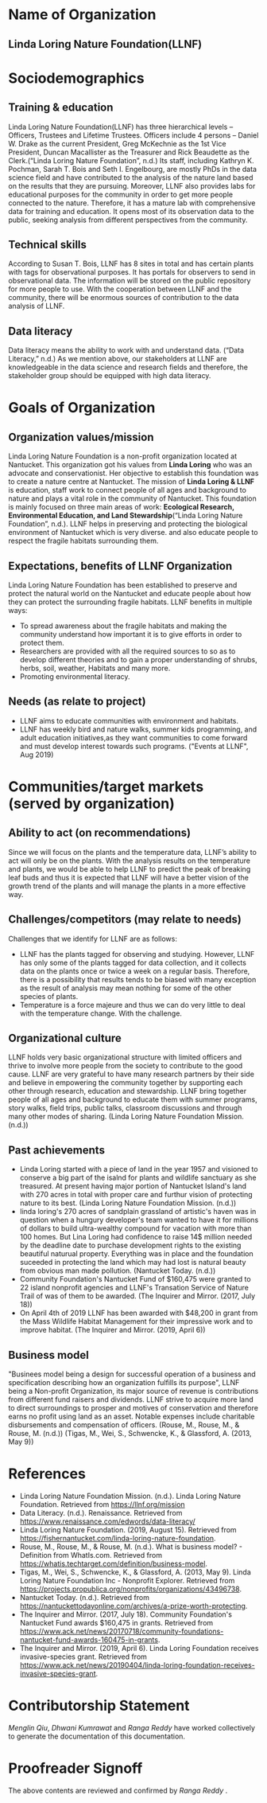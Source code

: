 # Name of Organization
## Linda Loring Nature Foundation(LLNF)

# Sociodemographics
## Training & education
Linda Loring Nature Foundation(LLNF) has three hierarchical levels – Officers, Trustees and Lifetime Trustees. Officers include 4 persons – Daniel W. Drake as the current President, Greg McKechnie as the 1st Vice President, Duncan Macallister as the Treasurer and Rick Beaudette as the Clerk.(“Linda Loring Nature Foundation”, n.d.)  Its staff, including Kathryn K. Pochman, Sarah T. Bois and Seth I. Engelbourg, are mostly PhDs in the data science field and have contributed to the analysis of the nature land based on the results that they are pursuing. Moreover, LLNF also provides labs for educational purposes for the community in order to get more people connected to the nature. Therefore, it has a mature lab with comprehensive data for training and education. It opens most of its observation data to the public, seeking analysis from different perspectives from the community. 

## Technical skills
According to Susan T. Bois, LLNF has 8 sites in total and has certain plants with tags for observational purposes. It has portals for observers to send in observational data. The information will be stored on the public repository for more people to use. With the cooperation between LLNF and the community, there will be enormous sources of contribution to the data analysis of LLNF.

## Data literacy
Data literacy means the ability to work with and understand data. (“Data Literacy,” n.d.) As we mention above, our stakeholders at LLNF are knowledgeable in the data science and research fields and therefore, the stakeholder group should be equipped with high data literacy.


# Goals of Organization
## Organization values/mission
Linda Loring Nature Foundation is a non-profit organization located at Nantucket. This organization got his values from **Linda Loring** who was an advocate and conservationist. Her objective to establish this foundation was to create a nature centre at Nantucket.
The mission of **Linda Loring & LLNF** is education, staff work to connect people of all ages and background to nature and plays a vital role in the community of Nantucket. This foundation is mainly focused on three main areas of work: **Ecological Research, Environmental Education, and Land Stewardship**(“Linda Loring Nature Foundation”, n.d.). LLNF helps in preserving and protecting the biological environment of Nantucket which is very diverse.
 and also educate people to respect the fragile habitats surrounding them.
 
## Expectations, benefits of LLNF Organization
Linda Loring Nature Foundation has been established to preserve and protect the natural world on the Nantucket and educate people about how they can protect the surrounding fragile habitats.
LLNF benefits in multiple ways:
* To spread awareness about the fragile habitats and making the community understand how important it is to give efforts in order to protect them.
* Researchers are provided with all the required sources to so as to develop different theories and to gain a proper understanding of shrubs, herbs, soil, weather, Habitats and many more.
* Promoting environmental literacy.

## Needs (as relate to project)
* LLNF aims to educate communities with environment and habitats.
* LLNF has weekly bird and nature walks, summer kids programming, and adult education initiatives,as they want communities to come forward and must develop interest towards such programs. ("Events at LLNF", Aug 2019)

# Communities/target markets (served by organization)

## Ability to act (on recommendations)
Since we will focus on the plants and the temperature data, LLNF’s ability to act will only be on the plants. With the analysis results on the temperature and plants, we would be able to help LLNF to predict the peak of breaking leaf buds and thus it is expected that LLNF will have a better vision of the growth trend of the plants and will manage the plants in a more effective way. 

## Challenges/competitors (may relate to needs)
Challenges that we identify for LLNF are as follows:
* LLNF has the plants tagged for observing and studying. However, LLNF has only some of the plants tagged for data collection, and it collects data on the plants once or twice a week on a regular basis. Therefore, there is a possibility that results tends to be biased with many exception as the result of analysis may mean nothing for some of the other species of plants.
* Temperature is a force majeure and thus we can do very little to deal with the temperature change. With the challenge.

## Organizational culture
LLNF holds very basic organizational structure with limited officers and thrive to involve more people from the society to contribute to the good cause. LLNF are very grateful to have many research partners by their side and believe in empowering the community together by supporting each other through research, education and stewardship. LLNF bring together people of all ages and background to educate them with summer programs, story walks, field trips, public talks, classroom discussions and through many other modes of sharing. (Linda Loring Nature Foundation Mission. (n.d.))

## Past achievements
* Linda Loring started with a piece of land in the year 1957 and visioned to conserve a big part of the isalnd for plants and wildlife sanctuary as she treasured. At present having major portion of Nantucket Island's land with 270 acres in total with proper care and furthur vision of protecting nature to its best.     (Linda Loring Nature Foundation Mission. (n.d.))
* linda loring's 270 acres of sandplain grassland of artistic's haven was in question when a hungury developer's team wanted to have it for millions of dollars to build ultra-wealthy compound for vacation with more than 100 homes. But Lina Loring had confidence to raise 14$ million needed by the deadline date to purchase development rights to the existing beautiful naturual property. Everything was in place and the foundation suceeded in protecting the land which may had lost is natural beauty from obvious man made pollution.          (Nantucket Today. (n.d.)) 
* Community Foundation's Nantucket Fund of $160,475 were granted to 22 island nonprofit agencies and LLNF's Transation Service of Nature Trail of was of them to be awarded.            (The Inquirer and Mirror. (2017, July 18))
* On April 4th of 2019 LLNF has been awarded with $48,200 in grant from the Mass Wildlife Habitat Management for their impressive work and to improve habitat.                        (The Inquirer and Mirror. (2019, April 6))

## Business model
"Businees model being a  design for successful operation of a business and specification describing how an organization fulfills its purpose", LLNF being a Non-profit Organization, its major source of revenue is contributions from different fund raisers and dividends. LLNF strive to acquire more land to direct surroundings to prosper and motives of conservation and therefore earns no profit using land as an asset. Notable expenses include charitable disbursements and compensation of officers.   (Rouse, M., Rouse, M., & Rouse, M. (n.d.))       (Tigas, M., Wei, S., Schwencke, K., & Glassford, A. (2013, May 9))

# References
* Linda Loring Nature Foundation Mission. (n.d.). Linda Loring Nature Foundation. Retrieved from https://llnf.org/mission
* Data Literacy. (n.d.). Renaissance. Retrieved from https://www.renaissance.com/edwords/data-literacy/
* Linda Loring Nature Foundation. (2019, August 15). Retrieved from https://fishernantucket.com/linda-loring-nature-foundation.
* Rouse, M., Rouse, M., & Rouse, M. (n.d.). What is business model? - Definition from WhatIs.com. Retrieved from      https://whatis.techtarget.com/definition/business-model.
* Tigas, M., Wei, S., Schwencke, K., & Glassford, A. (2013, May 9). Linda Loring Nature Foundation Inc - Nonprofit Explorer. Retrieved from https://projects.propublica.org/nonprofits/organizations/43496738.
* Nantucket Today. (n.d.). Retrieved from https://nantuckettodayonline.com/archives/a-prize-worth-protecting.
* The Inquirer and Mirror. (2017, July 18). Community Foundation's Nantucket Fund awards $160,475 in grants. Retrieved from https://www.ack.net/news/20170718/community-foundations-nantucket-fund-awards-160475-in-grants.
* The Inquirer and Mirror. (2019, April 6). Linda Loring Foundation receives invasive-species grant. Retrieved from https://www.ack.net/news/20190404/linda-loring-foundation-receives-invasive-species-grant.

# Contributorship Statement
_Menglin Qiu_, _Dhwani Kumrawat_ and _Ranga Reddy_ have worked collectively to generate the documentation of this documentation.

# Proofreader Signoff
The above contents are reviewed and confirmed by _Ranga Reddy_  .
